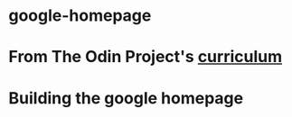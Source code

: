 # google-homepage
# From The Odin Project's [curriculum](http://www.theodinproject.com/courses/web-development-101/lessons/html-css)
# Building the google homepage